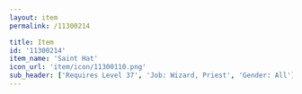 ```yaml
---
layout: item
permalink: /11300214

title: Item
id: '11300214'
item_name: 'Saint Hat'
icon_url: 'item/icon/11300110.png'
sub_header: ['Requires Level 37', 'Job: Wizard, Priest', 'Gender: All']
---
```

